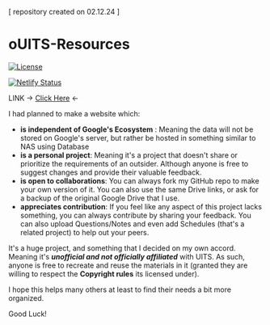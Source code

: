 [ repository created on 02.12.24 ]

# oUITS-Resources

[![License](https://img.shields.io/badge/License-Apache%202.0-blue.svg)](https://opensource.org/licenses/Apache-2.0)

[![Netlify Status](https://api.netlify.com/api/v1/badges/3ca345a2-951b-499f-a8f3-04d744695256/deploy-status)](https://app.netlify.com/projects/ouits-res/deploys)

LINK → <a href="https://ouits-res.netlify.app/" target="_blank">Click Here</a> ←

I had planned to make a website which:

* <b>is independent of Google's Ecosystem</b> : Meaning the data will not be stored on Google's server, but rather be hosted in something similar to NAS using Database
* <b>is a personal project</b>: Meaning it's a project that doesn't share or prioritize the requirements of an outsider. Although anyone is free to suggest changes and provide their valuable feedback.
* <b>is open to collaborations</b>: You can always fork my GitHub repo to make your own version of it. You can also use the same Drive links, or ask for a backup of the original Google Drive that I use.
* <b>appreciates contribution</b>: If you feel like any aspect of this project lacks something, you can always contribute by sharing your feedback. You can also upload Questions/Notes and even add Schedules (that's a related project) to help out your peers.
<!-- <b></b> -->
It's a huge project, and something that I decided on my own accord. Meaning it's <b><i>unofficial and not officially affiliated</i></b> with UITS. As such, anyone is free to recreate and reuse the materials in it (granted they are willing to respect the <b>Copyright rules</b> its licensed under).

I hope this helps many others at least to find their needs a bit more organized.

Good Luck!



